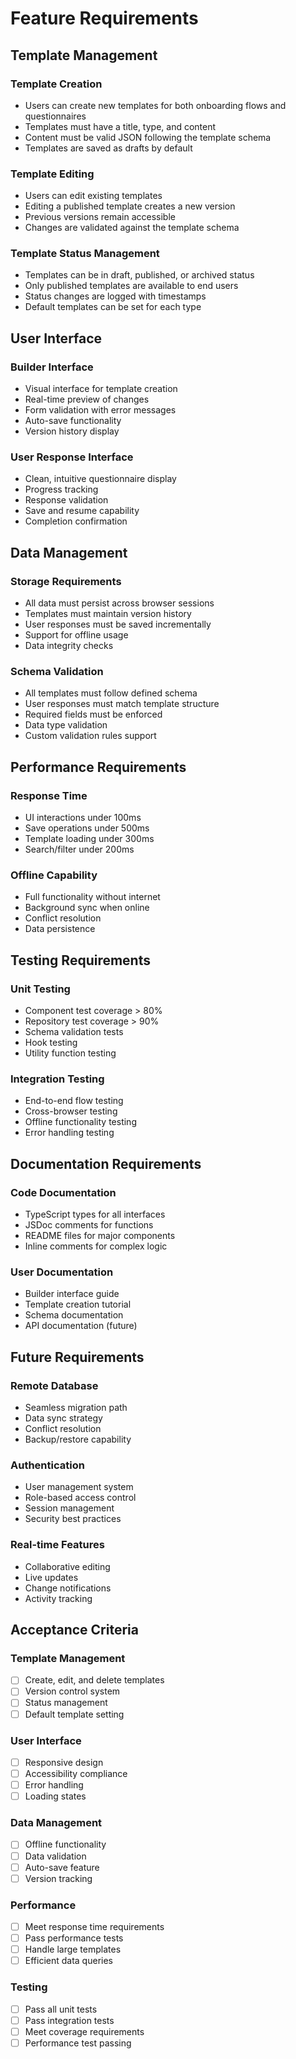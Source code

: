 # Feature Requirements

## Template Management

### Template Creation
- Users can create new templates for both onboarding flows and questionnaires
- Templates must have a title, type, and content
- Content must be valid JSON following the template schema
- Templates are saved as drafts by default

### Template Editing
- Users can edit existing templates
- Editing a published template creates a new version
- Previous versions remain accessible
- Changes are validated against the template schema

### Template Status Management
- Templates can be in draft, published, or archived status
- Only published templates are available to end users
- Status changes are logged with timestamps
- Default templates can be set for each type

## User Interface

### Builder Interface
- Visual interface for template creation
- Real-time preview of changes
- Form validation with error messages
- Auto-save functionality
- Version history display

### User Response Interface
- Clean, intuitive questionnaire display
- Progress tracking
- Response validation
- Save and resume capability
- Completion confirmation

## Data Management

### Storage Requirements
- All data must persist across browser sessions
- Templates must maintain version history
- User responses must be saved incrementally
- Support for offline usage
- Data integrity checks

### Schema Validation
- All templates must follow defined schema
- User responses must match template structure
- Required fields must be enforced
- Data type validation
- Custom validation rules support

## Performance Requirements

### Response Time
- UI interactions under 100ms
- Save operations under 500ms
- Template loading under 300ms
- Search/filter under 200ms

### Offline Capability
- Full functionality without internet
- Background sync when online
- Conflict resolution
- Data persistence

## Testing Requirements

### Unit Testing
- Component test coverage > 80%
- Repository test coverage > 90%
- Schema validation tests
- Hook testing
- Utility function testing

### Integration Testing
- End-to-end flow testing
- Cross-browser testing
- Offline functionality testing
- Error handling testing

## Documentation Requirements

### Code Documentation
- TypeScript types for all interfaces
- JSDoc comments for functions
- README files for major components
- Inline comments for complex logic

### User Documentation
- Builder interface guide
- Template creation tutorial
- Schema documentation
- API documentation (future)

## Future Requirements

### Remote Database
- Seamless migration path
- Data sync strategy
- Conflict resolution
- Backup/restore capability

### Authentication
- User management system
- Role-based access control
- Session management
- Security best practices

### Real-time Features
- Collaborative editing
- Live updates
- Change notifications
- Activity tracking

## Acceptance Criteria

### Template Management
- [ ] Create, edit, and delete templates
- [ ] Version control system
- [ ] Status management
- [ ] Default template setting

### User Interface
- [ ] Responsive design
- [ ] Accessibility compliance
- [ ] Error handling
- [ ] Loading states

### Data Management
- [ ] Offline functionality
- [ ] Data validation
- [ ] Auto-save feature
- [ ] Version tracking

### Performance
- [ ] Meet response time requirements
- [ ] Pass performance tests
- [ ] Handle large templates
- [ ] Efficient data queries

### Testing
- [ ] Pass all unit tests
- [ ] Pass integration tests
- [ ] Meet coverage requirements
- [ ] Performance test passing 